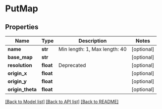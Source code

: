 # PutMap

## Properties
Name | Type | Description | Notes
------------ | ------------- | ------------- | -------------
**name** | **str** | Min length: 1, Max length: 40 | [optional] 
**base_map** | **str** |  | [optional] 
**resolution** | **float** | Deprecated | [optional] 
**origin_x** | **float** |  | [optional] 
**origin_y** | **float** |  | [optional] 
**origin_theta** | **float** |  | [optional] 

[[Back to Model list]](../README.md#documentation-for-models) [[Back to API list]](../README.md#documentation-for-api-endpoints) [[Back to README]](../README.md)


